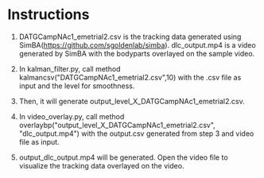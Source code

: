 # Instructions

1. DATGCampNAc1_emetrial2.csv is the tracking data generated using SimBA(https://github.com/sgoldenlab/simba). dlc_output.mp4 is a video generated by SimBA with the bodyparts overlayed on the sample video.

2. In kalman_filter.py, call method kalmancsv("DATGCampNAc1_emetrial2.csv",10) with the .csv file as input and the level for smoothness.

3. Then, it will generate output_level_X_DATGCampNAc1_emetrial2.csv.

4. In video_overlay.py, call method overlaybp("output_level_X_DATGCampNAc1_emetrial2.csv", "dlc_output.mp4") with the output.csv generated from step 3 and video file as input.

5. output_dlc_output.mp4 will be generated. Open the video file to visualize the tracking data overlayed on the video.
